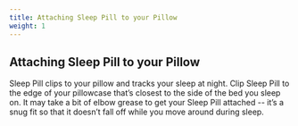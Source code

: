 ```yaml
---
title: Attaching Sleep Pill to your Pillow
weight: 1
---
```


## Attaching Sleep Pill to your Pillow


Sleep Pill clips to your pillow and tracks your sleep at night. Clip Sleep Pill to the edge of your pillowcase that’s closest to the side of the bed you sleep on. It may take a bit of elbow grease to get your Sleep Pill attached -- it’s a snug fit so that it doesn’t fall off while you move around during sleep. 

